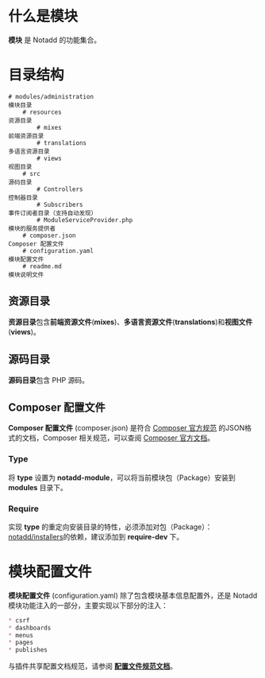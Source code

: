 # 什么是模块

**模块** 是 Notadd 的功能集合。

# 目录结构

```
# modules/administration                                                        模块目录
    # resources                                                                资源目录
        # mixes                                                                前端资源目录
        # translations                                                         多语言资源目录
        # views                                                                视图目录
    # src                                                                      源码目录
        # Controllers                                                          控制器目录
        # Subscribers                                                          事件订阅者目录（支持自动发现）
        # ModuleServiceProvider.php                                            模块的服务提供者
    # composer.json                                                            Composer 配置文件
    # configuration.yaml                                                       模块配置文件
    # readme.md                                                                模块说明文件
```

## 资源目录

**资源目录**包含**前端资源文件**(**mixes**)、**多语言资源文件**(**translations**)和**视图文件**(**views**)。

## 源码目录

**源码目录**包含 PHP 源码。

## Composer 配置文件

**Composer 配置文件** (composer.json) 是符合 [Composer 官方规范](https://getcomposer.org/doc/04-schema.md) 的JSON格式的文档，Composer 相关规范，可以查阅 [Composer 官方文档](https://getcomposer.org)。

### Type

将 **type** 设置为 **notadd-module**，可以将当前模块包（Package）安装到 **modules** 目录下。

### Require

实现 **type** 的重定向安装目录的特性，必须添加对包（Package）：[notadd/installers](https://packagist.org/packages/notadd/installers)的依赖，建议添加到 **require-dev** 下。

# 模块配置文件

**模块配置文件** (configuration.yaml) 除了包含模块基本信息配置外，还是 Notadd 模块功能注入的一部分，主要实现以下部分的注入：

```markdown
* csrf                                                                         # CSRF 例外
* dashboards                                                                   # 后台首页仪表盘模块
* menus                                                                        # 后台菜单
* pages                                                                        # 后台自定义页面
* publishes                                                                    # 资源发布
```

与插件共享配置文档规范，请参阅 [**配置文件规范文档**](../configurations/)。
